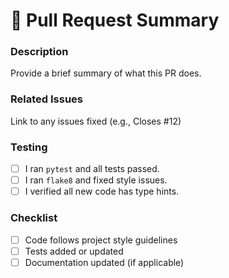 # 🧩 Pull Request Summary

### Description
Provide a brief summary of what this PR does.

### Related Issues
Link to any issues fixed (e.g., Closes #12)

### Testing
- [ ] I ran `pytest` and all tests passed.
- [ ] I ran `flake8` and fixed style issues.
- [ ] I verified all new code has type hints.

### Checklist
- [ ] Code follows project style guidelines
- [ ] Tests added or updated
- [ ] Documentation updated (if applicable)